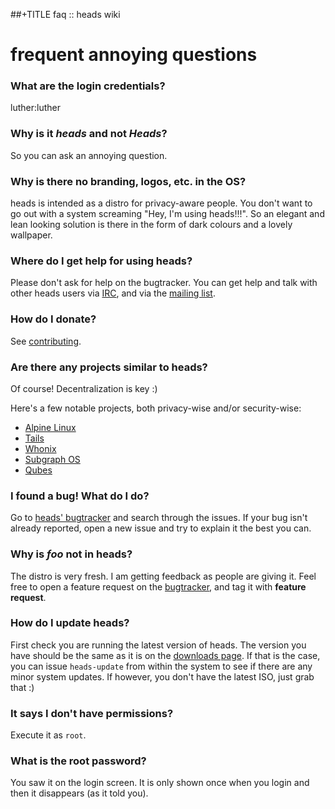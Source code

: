 ##+TITLE faq :: heads wiki

frequent annoying questions
===========================

### <a class="anchor" id="login"></a> What are the login credentials?

luther:luther


### <a class="anchor" id="typo"></a> Why is it _heads_ and not _Heads_?

So you can ask an annoying question.


### <a class="anchor" id="branding"></a> Why is there no branding, logos, etc. in the OS?

heads is intended as a distro for privacy-aware people. You don't want
to go out with a system screaming "Hey, I'm using heads!!!". So an
elegant and lean looking solution is there in the form of dark colours
and a lovely wallpaper.


### <a class="anchor" id="where-to-get-help"></a> Where do I get help for using heads?

Please don't ask for help on the bugtracker. You can get help and talk
with other heads users via [IRC](/irc.html), and via the
[mailing list](https://mailinglists.dyne.org/cgi-bin/mailman/listinfo/heads).


### <a class="anchor" id="how-to-donate"></a> How do I donate?

See [contributing](/contribute.html).


### <a class="anchor" id="similar-to-heads"></a> Are there any projects similar to heads?

Of course! Decentralization is key :)

Here's a few notable projects, both privacy-wise and/or security-wise:

* [Alpine Linux](https://alpinelinux.org/)
* [Tails](https://tails.boum.org)
* [Whonix](https://www.whonix.org/)
* [Subgraph OS](https://subgraph.com/sgos/)
* [Qubes](https://www.qubes-os.org/)


### <a class="anchor" id="i-found-a-bug"></a> I found a bug! What do I do?

Go to [heads' bugtracker](https://git.devuan.org/heads/bugtracker/issues)
and search through the issues. If your bug isn't already reported, open
a new issue and try to explain it the best you can.


### <a class="anchor" id="why-isnt-foo-here"></a> Why is _foo_ not in heads?

The distro is very fresh. I am getting feedback as people are giving it.
Feel free to open a feature request on the
[bugtracker](https://git.devuan.org/heads/bugtracker/issues), and tag it
with **feature request**.


### <a class="anchor" id="how-do-i-update-heads"></a> How do I update heads?

First check you are running the latest version of heads. The version you
have should be the same as it is on the [downloads page](/download/). If
that is the case, you can issue `heads-update` from within the system to
see if there are any minor system updates. If however, you don't have
the latest ISO, just grab that :)


### <a class="anchor" id="it-says-no-permissions"></a> It says I don't have permissions?

Execute it as `root`.


### <a class="anchor" id="what-is-the-root-password"></a> What is the root password?

You saw it on the login screen. It is only shown once when you login
and then it disappears (as it told you).
